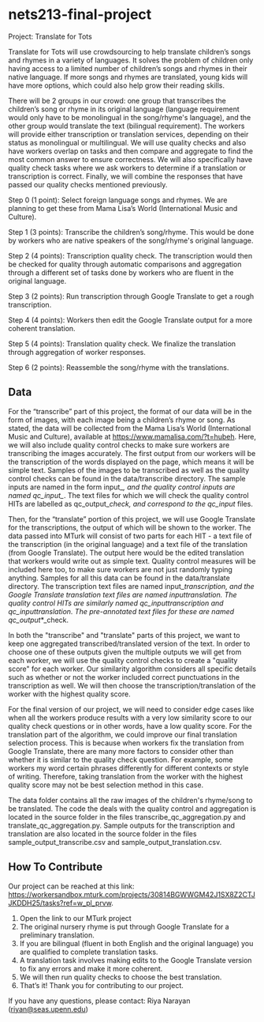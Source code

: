 # nets213-final-project

Project: Translate for Tots

Translate for Tots will use crowdsourcing to help translate children’s songs and rhymes in a variety of languages. It solves the problem of children only having access to a limited number of children’s songs and rhymes in their native language. If more songs and rhymes are translated, young kids will have more options, which could also help grow their reading skills. 

There will be 2 groups in our crowd: one group that transcribes the children’s song or rhyme in its original language (language requirement would only have to be monolingual in the song/rhyme's language), and the other group would translate the text (bilingual requirement). The workers will provide either transcription or translation services, depending on their status as monolingual or multilingual. We will use quality checks and also have workers overlap on tasks and then compare and aggregate to find the most common answer to ensure correctness. We will also specifically have quality check tasks where we ask workers to determine if a translation or transcription is correct. Finally, we will combine the responses that have passed our quality checks mentioned previously. 

Step 0 (1 point): Select foreign language songs and rhymes. We are planning to get these from Mama Lisa’s World (International Music and Culture). 

Step 1 (3 points): Transcribe the children’s song/rhyme. This would be done by workers who are native speakers of the song/rhyme's original language. 

Step 2 (4 points): Transcription quality check. The transcription would then be checked for quality through automatic comparisons and aggregation through a different set of tasks done by workers who are fluent in the original language. 

Step 3 (2 points): Run transcription through Google Translate to get a rough transcription.

Step 4 (4 points): Workers then edit the Google Translate output for a more coherent translation.

Step 5 (4 points): Translation quality check. We finalize the translation through aggregation of worker responses. 

Step 6 (2 points): Reassemble the song/rhyme with the translations. 

## Data

For the “transcribe” part of this project, the format of our data will be in the form of images, with each image being a children’s rhyme or song. As stated, the data will be collected from the Mama Lisa’s World (International Music and Culture), available at https://www.mamalisa.com/?t=hubeh. Here, we will also include quality control checks to make sure workers are transcribing the images accurately. The first output from our workers will be the transcription of the words displayed on the page, which means it will be simple text. Samples of the images to be transcribed as well as the quality control checks can be found in the data/transcribe directory. The sample inputs are named in the form input_*, and the quality control inputs are named qc_input_*. The text files for which we will check the quality control HITs are labelled as qc_output_*_check, and correspond to the qc_input_* files.

Then, for the “translate” portion of this project, we will use Google Translate for the transcriptions, the output of which will be shown to the worker. The data passed into MTurk will consist of two parts for each HIT - a text file of the transcription (in the original language) and a text file of the translation (from Google Translate). The output here would be the edited translation that workers would write out as simple text. Quality control measures will be included here too, to make sure workers are not just randomly typing anything. Samples for all this data can be found in the data/translate directory. The transcription text files are named input_*_transcription, and the Google Translate translation text files are named input_*_translation. The quality control HITs are similarly named qc_input_*_transcription and qc_input_*_translation. The pre-annotated text files for these are named qc_output_*_check.

In both the "transcribe" and "translate" parts of this project, we want to keep one aggregated transcribed/translated version of the text. In order to choose one of these outputs given the multiple outputs we will get from each worker, we will use the quality control checks to create a "quality score" for each worker. Our similarity algorithm considers all specific details such as whether or not the worker included correct punctuations in the transcription as well. We will then choose the transcription/translation of the worker with the highest quality score. 

For the final version of our project, we will need to consider edge cases like when all the workers produce results with a very low similarity score to our quality check questions or in other words, have a low quality score. For the translation part of the algorithm, we could improve our final translation selection process. This is because when workers fix the translation from Google Translate, there are many more factors to consider other than whether it is similar to the quality check question. For example, some workers my word certain phrases differently for different contexts or style of writing. Therefore, taking translation from the worker with the highest quality score may not be best selection method in this case. 

The data folder contains all the raw images of the children's rhyme/song to be translated. 
The code the deals with the quality control and aggregation is located in the source folder in the files transcribe_qc_aggregation.py and translate_qc_aggregation.py. 
Sample outputs for the transcription and translation are also located in the source folder in the files sample_output_transcribe.csv and sample_output_translation.csv. 

## How To Contribute
Our project can be reached at this link: https://workersandbox.mturk.com/projects/30814BGWWGM42J1SX8Z2CTJJKDDH25/tasks?ref=w_pl_prvw.

1. Open the link to our MTurk project
2. The original nursery rhyme is put through Google Translate for a preliminary translation.
3. If you are bilingual (fluent in both English and the original language) you are qualified to complete translation tasks. 
4. A translation task involves making edits to the Google Translate version to fix any errors and make it more coherent. 
5. We will then run quality checks to choose the best translation. 
6. That’s it! Thank you for contributing to our project. 

If you have any questions, please contact: Riya Narayan (riyan@seas.upenn.edu)



